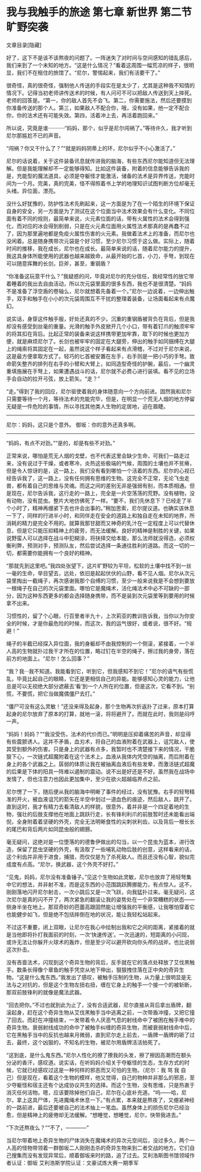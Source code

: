 # 我与我触手的旅途 第七章 新世界     第二节 旷野突袭

文章目录[隐藏] 

好了，这下不是该不该熬夜的问题了。一阵迷失了对时间与空间感知的错乱感后，我们来到了一个未知的地方。“这是什么情况？”看着这周围一幅荒凉的样子，很明显，我们不在租住的旅馆了。“尼尔，警惕起来，我们有活要干了。”

很奇怪，真的很奇怪，强制他人传送的手段实在是太少了，尤其是这种我不知情的情况下。记得当初老师讲传送术的时候，有人问可不可以把敌人传送到天上摔死。老师的回答是。“第一，你的敌人首先不会飞。第二，你需要施法，然后还要摸到你准备传送的那个人。第三，如果敌人不配合你，哦，没有如果，他一定不配合你，你的法术还有可能失效。第四，活着冲上去，再活着跑回来。”

所以说，究竟是谁···········“妈妈，那个，似乎是尼尔闯祸了。”等待许久，我才听到尼尔那尴尬不已的声音。

“闯祸？你又干什么了？”“就是妈妈阴蒂上的环，尼尔似乎不小心激活了。”

尼尔的话说着，关于这件装备讯息就传进我的脑海，有些东西尼尔能知道但无法理解。但是我能理解却不一定能够得知。比如这件装备，附着的信息能够告诉我的是，充能型的魔法道具，必须是夺躯怪才能激活，储备的法术是异界传送，充能时间为一个月。完美，真的完美，怪不得照着书上学的地理知识试图判断方位却毫无头绪。异位面，漂亮。

没什么好犹豫的，防护性法术先刷起来，这一方面是为了在一个陌生的环境下保证自身的安全，另一方面是为了测试在这个位面当中法术效果会有什么变化。不同位面有着不同的规则，最简单来说，火元素位面的话，带有火属性的法术会得到强化，而对应的冰会得到削弱，只是在火元素位面用火属性法术那真的是再蠢不过了，因为那里遍地都是免疫火属性伤害的火元素。我做着法术上的准备，而尼尔也没闲着。总是随身携带次元袋是个好习惯，至少尼尔习惯于这么做。实际上，随着时间的推移，我在成长，尼尔也在成长。最简单来说的话，随着尼尔能力的提升，我这具身体所能使用的武器也越来越致命，从最开始的匕首，小刀，手弩，到现在可以随意挥舞的长剑，巨斧，甚至，重钢盾？

“你准备这玩意干什么？”我疑惑的问，毕竟对尼尔的充分信任，我经常性的放它带着睡着的我出去自由活动，所以次元袋里面的很多东西，我也不是很清楚。“妈妈不是准备了浮空盾的卷轴么，尼尔就想着先备着一个。”尼尔一边说着，一边伸出触手，双手和触手在小小的次元袋周围互不干扰的整理着装备，让场面看起来有点魔幻。

说实话，身穿这件触手服，好处还真的不少。沉重的重钢盾被背负在背后，但是我却没有感受到丝毫的重量。光滑的触手外皮掀开几个小口，带有着钉爪的触须牢牢的将其扣在背后。比起正常的装备来说这样携带更加牢靠，取下的时候也更加方便，就是麻烦尼尔了。长剑也被牢牢的固定在大腿旁，伸出的触手如同捆缚在大腿上的绳索将其固定在一起，虽然说这个样子看起来有点滑稽，不过对于尼尔来说，这是最方便拿取方式了。轻巧的匕首被安置在左手，右手则是一把小巧的手弩。致命箭矢整齐的排列在右手的小臂和大臂上，如同造型奇怪的护腕，最后，一个幽灵重填施展在手弩上，如果遭遇战斗的话，尼尔就不必费心进行装填。看不见的立场手会自动的拉开弓弦，放上箭矢。“走？”

“走。”得到了我的回应，尼尔驱使着我的身体随意向一个方向前进。固然我和尼尔只需要等待一个月，等待法术的充能完毕，但是，在明显一个荒无人烟的地方停留无疑是一件危险的事情，所以寻找其他类人生物的定居地，迫在眉睫。

*********************************************************************************
尼尔：妈妈，这只是个意外。
御坂：你的意外还真多啊。
*********************************************************************************
“妈妈，有点不对劲。”“是的，却是有些不对劲。”

正常来说，哪怕是荒无人烟的戈壁，也不代表这里会缺少生命，可我们一路走过来，没有说过于干燥，或者寒冷，炎热这些极端的气候，周围的土壤也并不贫瘠，但是令人惊讶的是，这一路上，我们没有看到哪怕一个活着的东西。尼尔的心视已经告诉我了，这一路上，没有任何拥有思维的生物。这完全不正常，无论飞虫走兽，都有着自己的思维与灵魂。而这之间的差别无非是强弱有别，而本质相通。但是现在，尼尔告诉我，这行走的一路上，完全是一片空荡荡的荒野。没有植物，没有动物，没有昆虫。整片大地仿佛死了一样。“要不，我们先休息下？已经走了半个小时了，精神再绷紧下去也许会出事的。”稍加思索，尼尔提议道。也确实该休息一下了，同样的行进半小时，和同伴走在安全的道路上和独自走在未知的地界，所消耗的精力是完全不用的。就算我那甘甜而又神奇的乳汁在一定程度上可以代替休息，但是它只能压抑精神上的疲劳，而无法缓解。良好的精神是制胜的关键，如果说野蛮人可以选择在战斗中犯糊涂，将抉择交给本能，那么法师就没得选，必须权衡利弊，预测对手，预测队友，然后尝试选择一条通往胜利的道路。而这一切的一切，都需要你能拥有一个良好的精神。

“那就先到这里吧。”我四处张望下，这片旷野较为平坦，松软的土壤中找不到一丝一毫的生命，举目望去，远处，依旧是起起伏伏的山野，看不见人烟。尼尔从次元袋里掏出一截绳子，再次感谢我那个自缚的习惯，至少一般来说我是不会想到要放一根绳子在自己的次元袋里面。哪怕它是魔绳术，活化绳法术中必不可缺的一部分，因为这种东西更多的都会选择随身携带，而不是装到次元袋里等到要用的时候拿不出来。

习惯性的，留了个心眼，行百里者半九十，上次莉亚的教训告诉我，当你以为你安全的时候，才是你最危险的时候，而这次，我的运气很好，或者说，很不好。“规避！”

绳子的半截已经探入异位面，我的身躯却不由我控制的一个侧滚，紧接着，一个半人高的生物就扑过我干才所在的位置，略过钉在半空的绳子，擦过我的身旁，落在前方的地面上。“尼尔！怎么回事？”

“我？我···我不知道。我能看到它，听到它，但我感知不到它！”尼尔的语气有些慌乱，毕竟比起自己的眼睛，它还是更相信自己的异能。能够感知心灵的能力，让他总是可以无视绝大部分遮蔽去‘看’到一个人所在的位置，但是这次，它看不到。“别慌，不要慌，把它当做魔偶僵尸去打。”

“僵尸可没有这么灵敏！”还没来得及起身，那个生物再次折返扑了过来，原本打算起身的尼尔放弃了原本的打算，就地一滚，将将避开了。而就在此时，我则是闷哼一声。

“妈妈！妈妈？”“我没受伤，法术的代价而已。”明明是压抑着痛苦的声音，却显得有些震颤诱人。这并不矛盾，血刃术，将自己的血液附着在武器上，诅咒敌人，使其受到额外的伤害。只是身上的武器有点多，我暂时也不清楚接下来的情况，干脆狠下心，一次链式超魔附着在这个法术上。血液从我体内凭空的抽离，而后附着在身上的各个武器之上。孱弱的体质让我在被抽离血液后有些发晕，而激活链式超魔的后果是下体的阳具一阵难以遏制的震动。说不出是好还是不好。虽然我在战场中发情了，但也注意力也因此更加集中，至少在欲火超越临界点之前。

尼尔愣了一下，随后便从我的脑海中明晰了事件的经过，没有犹豫。右手的轻弩精准的开火，被血液诅咒的箭矢在半空中划过一道血色的痕迹，然后敌人，跳开了。直到这时，我才有精力去看清敌人的样貌，很意外，着并非是一个四足着地的生物，强壮的后肢支撑他在地面上跳跃行走，长有锋利利爪的前肢暂时还未能看出端倪，全身附着着坚硬的外壳，完全无法明晰食性的尖刺状利齿，以及背后一根长长的尾巴和背后两片如同昆虫般的翅膀。

毫无疑问，这绝对是一位堕落的的德鲁伊做出的勾当，以一个昆虫为蓝本，进行改造，保留了昆虫坚硬的外壳，有汲取了一些哺乳动物后肢的创意，这样看来的话，这个利齿并非用于进食，捕猎，而仅仅是为了杀死敌人。而且还没有心智，貌似完成度有点高。“尼尔，换武器，这个外壳不好打。”

“见鬼，妈妈，尼尔没有准备锤子。”见这个生物如此灵敏，尼尔也放弃了用轻弩集中它的想法，并非射不准，而是这东西的小范围跳跃腾挪能力，有点惊人。这不，刚刚落地闪开尼尔射击，一次小跳后又是一次飞跃，向我猛扑过来。毫无疑问，这次尼尔是真的闪不开了，两次紧急的翻滚让我的姿势处在一个非常糟糕的状态——侧身半坐在地上。那双奇妙的芭蕾高跟固然能让增强我的平衡感，让我哪怕穿着它也能健步如飞，但是绝不包括摔倒在地的状况，能让我轻松站起来。

不过这不重要，闭上双眼，让尼尔在我心中绘制出我和它之间的距离，紧接着的就是当他即将扑打我面前的时刻，一次‘快速传送’。一次迅速的，短距离的小闪现，或许无法让你躲开火球术的轰炸，但是至少可以避开砍向你头颅的战斧。也比说弱这次扑击。

没有吝啬法术，闪现到这个奇异生物的背后，反手就在它的落点处释放了艾伐黑触手。数条长得像个章鱼的触手凭空从地下伸出，狠狠拽住落在正中央的奇异生物。“这是什么鬼东西。”我发出了感叹，被触手压制的生物，从力量上很明显是无法与之对抗的，但是这个生物左扭右扭，缠在它身上的触手一个接一个的被斩断，那双前肢锋利的就像是魔法武器。

“回去把你。”不过也就到此为止了，没有合适武器，尼尔直接从背后拿出盾牌，翻滚起身，赶在这个奇异生物从艾伐黑触手当中逃离之前，一次带盾冲撞，又把它撞了回去。而赶在冲撞结束，一发带着令人厌恶气息的射线命中了被困在触手堆中的奇异生物。衰弱射线成功的命中了被触手纠缠的奇异生物，而被衰弱射线命中后，它在黑触手当中的反抗也越来月微弱，直到尼尔走上前去，一盾牌一盾牌的砸了过去，最终，这个凶狠的，不知名的生物，被尼尔用盾牌活活拍死了。

“这到底，是什么鬼东西。”尼尔人性化的撩了撩我的头发，擦了擦因高潮而在额头分泌的香汗，感叹道。说实话，在听妈妈介绍关于夺躯怪的生态，生存方式的时候，它就已经感叹过这是一种何样的邪恶而又可怕的生物。（尼尔：我 骂 我 自 己）但是现在，看着这个生物的模样，他又觉得，自己的物种并非那么的邪恶，至少夺躯怪和宿主还有个达成协议共生的选择。而这个生物，没有思维，只是热衷于消灭任何活物。嗯，应该要除掉他们自己，尼尔在心底补充道。“呜——哈，尼尔，拿上这具尸体，先进魔绳术休息一下。”有点累，本来就是熬夜了，又绷紧神经的一路前进，最后还要被自己的法术抽上一笔血。虽然身体上的损伤尼尔已经治愈，但是精神上的疲倦却无法缓解。“想睡觉，想睡觉，尼尔，快带我进去。”

“下次还熬夜么？”“不了，————”

当尼尔带着地上奇异生物的尸体消失在魔绳术的异次元空间后，没过多久，两个一人高的怪物带领着一群御坂二人刚刚击杀的奇异生物来到二者交战的地方。它们自己搜集而没有发现异常后，顺着御坂来时的路，追了过去。艾利浩斯图书馆领域作者认证：御坂
艾利浩斯学院认证：文豪试炼大赛一期季军

